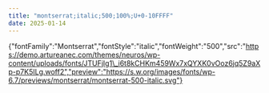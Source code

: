 ```yaml
---
title: "montserrat;italic;500;100%;U+0-10FFFF"
date: 2025-01-14
---
```


{"fontFamily":"Montserrat","fontStyle":"italic","fontWeight":"500","src":"https://demo.artureanec.com/themes/neuros/wp-content/uploads/fonts/JTUFjIg1\_i6t8kCHKm459Wx7xQYXK0vOoz6jq5Z9aXp-p7K5ILg.woff2","preview":"https://s.w.org/images/fonts/wp-6.7/previews/montserrat/montserrat-500-italic.svg"}
